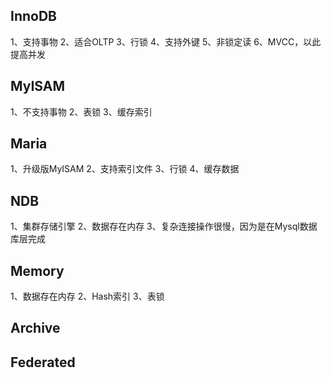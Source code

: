 ## InnoDB
1、支持事物
2、适合OLTP
3、行锁
4、支持外键
5、非锁定读
6、MVCC，以此提高并发

## MyISAM
1、不支持事物
2、表锁
3、缓存索引

## Maria
1、升级版MyISAM
2、支持索引文件
3、行锁
4、缓存数据

## NDB
1、集群存储引擎
2、数据存在内存
3、复杂连接操作很慢，因为是在Mysql数据库层完成

## Memory
1、数据存在内存
2、Hash索引
3、表锁

## Archive

## Federated



